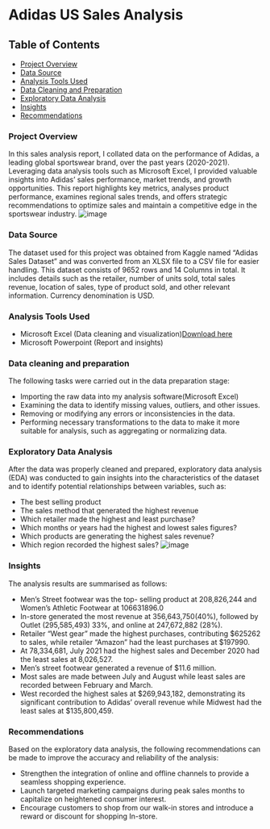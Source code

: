 # Adidas US Sales Analysis


## Table of Contents

- [Project Overview](#project-Overview)
- [Data Source](#data-Source)
- [Analysis Tools Used](#analysis-Tools-Used)
- [Data Cleaning and Preparation](#data-Cleaning-and-Preparation)
- [Exploratory Data Analysis](#exploratory-Data-Analysis)
- [Insights](#insights)
- [Recommendations](#recommendations)

### Project Overview
 In this sales analysis report, I collated data on the performance of Adidas, a leading global sportswear brand, over the past years (2020-2021). Leveraging data analysis tools such as Microsoft Excel, I provided valuable insights into Adidas’ sales performance, market trends, and growth opportunities. This report highlights key metrics, analyses product performance, examines regional sales trends, and offers strategic recommendations to optimize sales and maintain a competitive edge in the sportswear industry.
![image](https://github.com/user-attachments/assets/54c2a9e6-3310-4c85-b50f-a3e09c7f9355)

 
### Data Source
 The dataset used for this project was obtained from Kaggle named “Adidas Sales Dataset” and was converted from an XLSX file to a CSV file for easier handling. This dataset consists of 9652 rows and 14 Columns in total.
 It includes details such as the retailer, number of units sold, total sales revenue, location of sales, type of product sold, and other relevant information. 
 Currency denomination is USD.
### Analysis Tools Used
  - Microsoft Excel (Data cleaning and visualization)[Download here](https://microsoft.com)
  - Microsoft Powerpoint (Report and insights)

### Data cleaning and preparation
The following tasks were carried out in the data preparation stage:
-  Importing the raw data into my analysis software(Microsoft Excel)
-  Examining the data to identify missing values, outliers, and other issues.
-  Removing or modifying any errors or inconsistencies in the data.
-  Performing necessary transformations to the data to make it more suitable for analysis, such as aggregating or normalizing data.

### Exploratory Data Analysis
After the data was properly cleaned and prepared, exploratory data analysis (EDA) was conducted to gain insights into the characteristics of the dataset and to identify potential relationships between variables, such as:
- The best selling product
- The sales method that generated the highest revenue
- Which retailer made the highest and least purchase?
- Which months or years had the highest and lowest sales figures?
- Which products are generating the highest sales revenue?
- Which region recorded the highest sales?
![image](https://github.com/user-attachments/assets/e5f3c4b5-5325-4d5a-96c6-9a20cb26f95e)


### Insights
The analysis results are summarised as follows:
- Men’s Street footwear was the top- selling product at 208,826,244 and Women’s Athletic Footwear at 106631896.0
- In-store generated the most revenue at 356,643,750(40%), followed by Outlet (295,585,493) 33%, and online at 247,672,882 (28%).
- Retailer “West gear” made the highest purchases, contributing $625262 to sales, while retailer “Amazon” had the least purchases at $197990.
- At 78,334,681, July 2021 had the highest sales and December 2020 had the least sales at 8,026,527.
- Men’s street footwear generated a revenue of $11.6 million.
- Most sales are made between July and August while least sales are recorded between February and March.
- West recorded the highest sales at $269,943,182, demonstrating its significant contribution to Adidas’ overall revenue while Midwest had the least sales at $135,800,459.

### Recommendations
Based on the exploratory data analysis, the following recommendations can be made to improve the accuracy and reliability of the analysis:
- Strengthen the integration of online and offline channels to provide a seamless shopping experience.
- Launch targeted marketing campaigns during peak sales months to capitalize on heightened consumer interest.
- Encourage customers to shop from our walk-in stores and introduce a reward or discount for shopping In-store.








    
